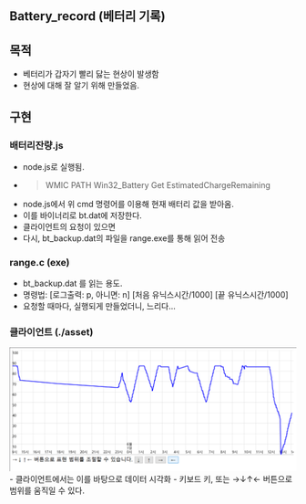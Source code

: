 ## Battery_record (베터리 기록)

## 목적
- 베터리가 갑자기 빨리 닳는 현상이 발생함
- 현상에 대해 잘 알기 위해 만들었음.

## 구현
### 배터리잔량.js
- node.js로 실행됨.
- >WMIC PATH Win32_Battery Get EstimatedChargeRemaining
- node.js에서 위 cmd 명령어를 이용해 현재 배터리 값을 받아옴.
- 이를 바이너리로 bt.dat에 저장한다.
- 클라이언트의 요청이 있으면
- 다시, bt_backup.dat의 파일을 range.exe를 통해 읽어 전송

### range.c (exe)
- bt_backup.dat 를 읽는 용도.
- 명령법: \[로그출력: p, 아니면: n\] \[처음 유닉스시간/1000\] \[끝 유닉스시간/1000\]
- 요청할 때마다, 실행되게 만들었더니, 느리다...

### 클라이언트 (./asset)
<img src="./doc/실행화면.png">
- 클라이언트에서는 이를 바탕으로 데이터 시각화
- 키보드 키, 또는 →↓↑← 버튼으로 범위를 움직일 수 있다.
